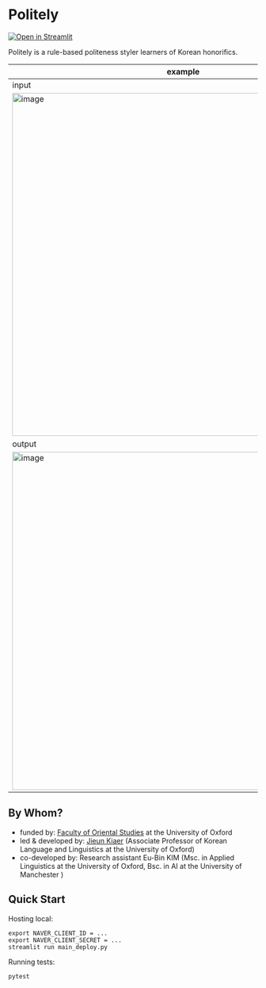 # Politely

[![Open in Streamlit](https://static.streamlit.io/badges/streamlit_badge_black_white.svg)](https://eubinecto-politely.herokuapp.com)



Politely is a rule-based politeness styler learners of Korean honorifics.

 example |
--- |
input | 
<img width="691" alt="image" src="https://user-images.githubusercontent.com/56193069/155671048-7e3054ff-671e-40c5-aed8-0296984d1f57.png"> |
output | 
<img width="681" alt="image" src="https://user-images.githubusercontent.com/56193069/155671094-72a7703b-351d-4c37-82d0-2f75a4d7c734.png">| 



## By Whom?
- funded by: [Faculty of Oriental Studies](https://www.orinst.ox.ac.uk) at the University of Oxford 
- led & developed by: [Jieun Kiaer](https://www.orinst.ox.ac.uk/people/jieun-kiaer) (Associate Professor of Korean Language and Linguistics at the University of Oxford)
- co-developed by: Research assistant Eu-Bin KIM (Msc. in Applied Linguistics at the University of Oxford, Bsc. in AI at the University of Manchester )


## Quick Start

Hosting local:
```shell
export NAVER_CLIENT_ID = ...
export NAVER_CLIENT_SECRET = ...
streamlit run main_deploy.py
```
Running tests:
```shell
pytest
```

